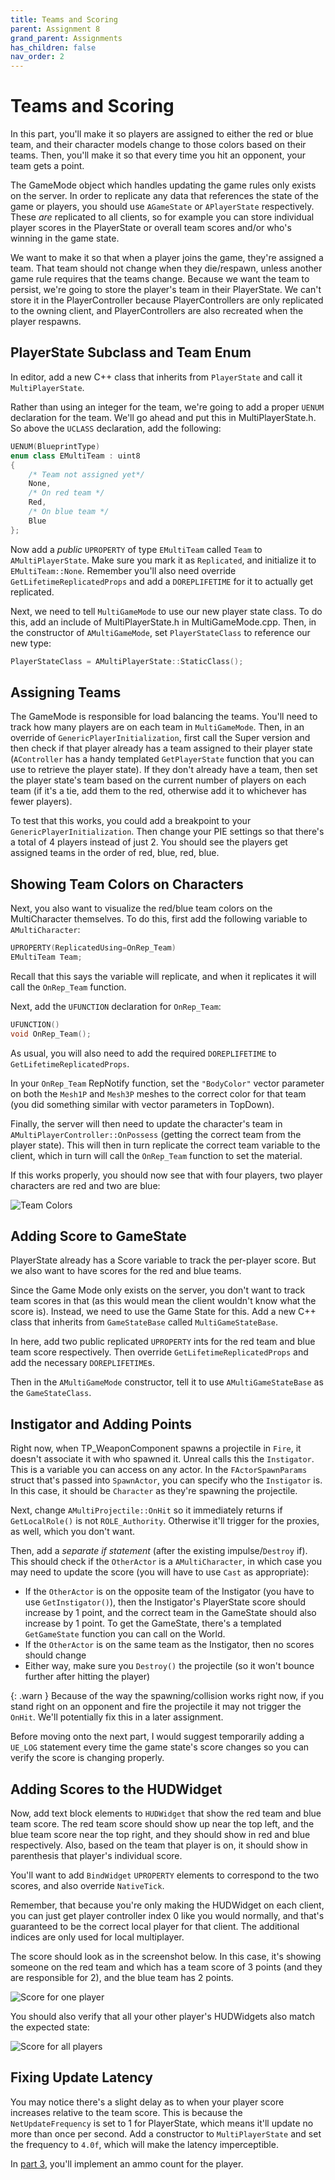 ```yaml
---
title: Teams and Scoring
parent: Assignment 8
grand_parent: Assignments
has_children: false
nav_order: 2
---
```


# Teams and Scoring

In this part, you'll make it so players are assigned to either the red or blue team, and their character models change to those colors based on their teams. Then, you'll make it so that every time you hit an opponent, your team gets a point.

The GameMode object which handles updating the game rules only exists on the server. In order to replicate any data that references the state of the game or players, you should use `AGameState` or `APlayerState` respectively. These _are_ replicated to all clients, so for example you can store individual player scores in the PlayerState or overall team scores and/or who's winning in the game state.

We want to make it so that when a player joins the game, they're assigned a team. That team should not change when they die/respawn, unless another game rule requires that the teams change. Because we want the team to persist, we're going to store the player's team in their PlayerState. We can't store it in the PlayerController because PlayerControllers are only replicated to the owning client, and PlayerControllers are also recreated when the player respawns.

## PlayerState Subclass and Team Enum

In editor, add a new C++ class that inherits from `PlayerState` and call it `MultiPlayerState`.

Rather than using an integer for the team, we're going to add a proper `UENUM` declaration for the team. We'll go ahead and put this in MultiPlayerState.h. So above the `UCLASS` declaration, add the following:

```c++
UENUM(BlueprintType)
enum class EMultiTeam : uint8
{
	/* Team not assigned yet*/
	None,
	/* On red team */
	Red,
	/* On blue team */
	Blue
};
```

Now add a *public* `UPROPERTY` of type `EMultiTeam` called `Team` to `AMultiPlayerState`. Make sure you mark it as `Replicated`, and initialize it to `EMultiTeam::None`. Remember you'll also need override `GetLifetimeReplicatedProps` and add a `DOREPLIFETIME` for it to actually get replicated.

Next, we need to tell `MultiGameMode` to use our new player state class. To do this, add an include of MultiPlayerState.h in MultiGameMode.cpp. Then, in the constructor of `AMultiGameMode`, set `PlayerStateClass` to reference our new type:

```c++
PlayerStateClass = AMultiPlayerState::StaticClass();
```

## Assigning Teams

The GameMode is responsible for load balancing the teams. You'll need to track how many players are on each team in `MultiGameMode`. Then, in an override of `GenericPlayerInitialization`, first call the Super version and then check if that player already has a team assigned to their player state (`AController` has a handy templated `GetPlayerState` function that you can use to retrieve the player state). If they don't already have a team, then set the player state's team based on the current number of players on each team (if it's a tie, add them to the red, otherwise add it to whichever has fewer players). 

To test that this works, you could add a breakpoint to your `GenericPlayerInitialization`. Then change your PIE settings so that there's a total of 4 players instead of just 2. You should see the players get assigned teams in the order of red, blue, red, blue.

## Showing Team Colors on Characters

Next, you also want to visualize the red/blue team colors on the MultiCharacter themselves. To do this, first add the following variable to `AMultiCharacter`:

```c++
UPROPERTY(ReplicatedUsing=OnRep_Team)
EMultiTeam Team;
```

Recall that this says the variable will replicate, and when it replicates it will call the `OnRep_Team` function.

Next, add the `UFUNCTION` declaration for `OnRep_Team`:

```c++
UFUNCTION()
void OnRep_Team();
```

As usual, you will also need to add the required `DOREPLIFETIME` to `GetLifetimeReplicatedProps`.

In your `OnRep_Team` RepNotify function, set the `"BodyColor"` vector parameter on both the `Mesh1P` and `Mesh3P` meshes to the correct color for that team (you did something similar with vector parameters in TopDown).

Finally, the server will then need to update the character's team in `AMultiPlayerController::OnPossess` (getting the correct team from the player state). This will then in turn replicate the correct team variable to the client, which in turn will call the `OnRep_Team` function to set the material.

If this works properly, you should now see that with four players, two player characters are red and two are blue:

![Team Colors](images/08/TeamColors.png)

## Adding Score to GameState

PlayerState already has a Score variable to track the per-player score. But we also want to have scores for the red and blue teams.

Since the Game Mode only exists on the server, you don't want to track team scores in that (as this would mean the client wouldn't know what the score is). Instead, we need to use the Game State for this. Add a new C++ class that inherits from `GameStateBase` called `MultiGameStateBase`.

In here, add two public replicated `UPROPERTY` ints for the red team and blue team score respectively. Then override `GetLifetimeReplicatedProps` and add the necessary `DOREPLIFETIME`s.

Then in the `AMultiGameMode` constructor, tell it to use `AMultiGameStateBase` as the `GameStateClass`.

## Instigator and Adding Points

Right now, when TP_WeaponComponent spawns a projectile in `Fire`, it doesn't associate it with who spawned it. Unreal calls this the `Instigator`. This is a variable you can access on any actor. In the `FActorSpawnParams` struct that's passed into `SpawnActor`, you can specify who the `Instigator` is. In this case, it should be `Character` as they're spawning the projectile.

Next, change `AMultiProjectile::OnHit` so it immediately returns if `GetLocalRole()` is not `ROLE_Authority`.  Otherwise it'll trigger for the proxies, as well, which you don't want.

Then, add a *separate if statement* (after the existing impulse/`Destroy` if). This should check if the `OtherActor` is a `AMultiCharacter`, in which case you may need to update the score (you will have to use `Cast` as appropriate):

- If the `OtherActor` is on the opposite team of the Instigator (you have to use `GetInstigator()`), then the Instigator's PlayerState score should increase by 1 point, and the correct team in the GameState should also increase by 1 point. To get the GameState, there's a templated `GetGameState` function you can call on the World.
- If the `OtherActor` is on the same team as the Instigator, then no scores should change
- Either way, make sure you `Destroy()` the projectile (so it won't bounce further after hitting the player)

{: .warn }
Because of the way the spawning/collision works right now, if you stand right on an opponent and fire the projectile it may not trigger the `OnHit`. We'll potentially fix this in a later assignment.

Before moving onto the next part, I would suggest temporarily adding a `UE_LOG` statement every time the game state's score changes so you can verify the score is changing properly.

## Adding Scores to the HUDWidget

Now, add text block elements to `HUDWidget` that show the red team and blue team score. The red team score should show up near the top left, and the blue team score near the top right, and they should show in red and blue respectively. Also, based on the team that player is on, it should show in parenthesis that player's individual score.

You'll want to add `BindWidget` `UPROPERTY` elements to correspond to the two scores, and also override `NativeTick`.

Remember, that because you're only making the HUDWidget on each client, you can just get player controller index 0 like you would normally, and that's guaranteed to be the correct local player for that client. The additional indices are only used for local multiplayer.

The score should look as in the screenshot below. In this case, it's showing someone on the red team and which has a team score of 3 points (and they are responsible for 2), and the blue team has 2 points.

![Score for one player](images/08/ScoreP1.png)

You should also verify that all your other player's HUDWidgets also match the expected state:

![Score for all players](images/08/ScoreAll.png)

## Fixing Update Latency

You may notice there's a slight delay as to when your player score increases relative to the team score. This is because the `NetUpdateFrequency` is set to 1 for PlayerState, which means it'll update no more than once per second. Add a constructor to `MultiPlayerState` and set the frequency to `4.0f`, which will make the latency imperceptible.

In [part 3](08-03.html), you'll implement an ammo count for the player.
